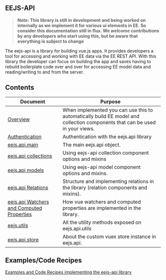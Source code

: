 ## EEJS-API

> **Note: This library is still in development and being worked on internally as we implement it for various ui elements in EE.  So consider this documentation still in flux.  We _welcome_ contributions by any developers who start using this, but be aware that everything is subject to change**

The eejs-api is a library for building vue.js apps.  It provides developers a tool for accessing and working with EE data via the EE REST API.  With this library the developer can focus on building the app and saves having to rebuild boilerplate code over and over for accessing EE model data and reading/writing to and from the server.

## Contents

Document | Purpose |
|--------|---------|
[Overview](eejs-api-overview.md) | When implemented you can use this to automatically build EE model and collection components that can be used in your views.
[Authentication](eejs-api-authentication.md) | Authentication with the eejs.api library
[eejs.api.main](eejs-api-main.md) | The main eejs.api object. 
[eejs.api collections](eejs-api-collections.md) | Using eejs-api collection component options and mixins
[eejs.api models](eejs-api-models.md) | Using eejs-api model component options and mixins.
[eejs.api Relations](eejs-api-relations.md) | Structure and implementing relations in the library (relation components and mixins).
[eejs.api Watchers and Computed Properties](eejs-api-watchers-and-computed-properties.md) | How vue watchers and computed properties are implemented in the library.
[eejs.utils](eejs-utils.md) | All the utility methods exposed on eejs.api.utils
[eejs.api.store](eejs-api-store.md) | About the custom vuex store instance in eejs.api.
 
## Examples/Code Recipes

[Examples and Code Recipes implementing the eejs-api library](examples/README.md)
